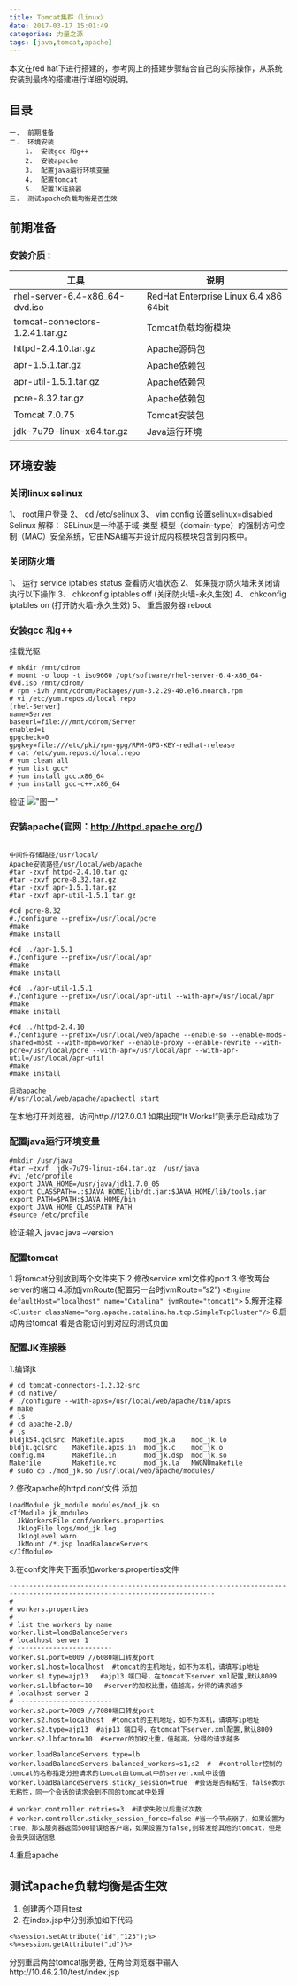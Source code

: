 ```yaml
---
title: Tomcat集群（linux） 
date: 2017-03-17 15:01:49
categories: 力量之源
tags: [java,tomcat,apache]
---
```

本文在red hat下进行搭建的，参考网上的搭建步骤结合自己的实际操作，从系统安装到最终的搭建进行详细的说明。
<!--more-->
## 目录
	一.	前期准备	
	二.	环境安装	
		1.	安装gcc 和g++	
		2.	安装apache	
		3.	配置java运行环境变量	
		4.	配置tomcat	
		5.	配置JK连接器	
	三.	测试apache负载均衡是否生效	


## 前期准备
### 安装介质 :

|工具   | 说明 |
| ------------------------------- | ------------------------------------- |
| rhel-server-6.4-x86_64-dvd.iso  | RedHat Enterprise Linux 6.4 x86 64bit |
| tomcat-connectors-1.2.41.tar.gz | Tomcat负载均衡模块                    |
| httpd-2.4.10.tar.gz             | Apache源码包                          |
| apr-1.5.1.tar.gz                | Apache依赖包                          |
| apr-util-1.5.1.tar.gz           | Apache依赖包                          |
| pcre-8.32.tar.gz                | Apache依赖包                          |
| Tomcat 7.0.75                      | Tomcat安装包                          |
| jdk-7u79-linux-x64.tar.gz       | Java运行环境                          |

## 环境安装
###	关闭linux selinux
1、	root用户登录
2、	cd /etc/selinux
3、	vim config   设置selinux=disabled
Selinux 解释：
SELinux是一种基于域-类型 模型（domain-type）的强制访问控制（MAC）安全系统，它由NSA编写并设计成内核模块包含到内核中。

### 关闭防火墙
1、	运行 service iptables status  查看防火墙状态
2、	如果提示防火墙未关闭请执行以下操作
3、	chkconfig iptables off  (关闭防火墙-永久生效)
4、	chkconfig iptables on  (打开防火墙-永久生效)
5、	重启服务器 reboot

###	安装gcc 和g++
挂载光驱

``` stylus
# mkdir /mnt/cdrom
# mount -o loop -t iso9660 /opt/software/rhel-server-6.4-x86_64-dvd.iso /mnt/cdrom/
# rpm -ivh /mnt/cdrom/Packages/yum-3.2.29-40.el6.noarch.rpm
# vi /etc/yum.repos.d/local.repo
[rhel-Server]
name=Server
baseurl=file:///mnt/cdrom/Server
enabled=1
gpgcheck=0
gpgkey=file:///etc/pki/rpm-gpg/RPM-GPG-KEY-redhat-release
# cat /etc/yum.repos.d/local.repo
# yum clean all
# yum list gcc*
# yum install gcc.x86_64
# yum install gcc-c++.x86_64
```
验证
 !["图一"](/images/1489737763633.png)

###	安装apache(官网：http://httpd.apache.org/)

``` stylus

中间件存储路径/usr/local/
Apache安装路径/usr/local/web/apache
#tar -zxvf httpd-2.4.10.tar.gz
#tar -zxvf pcre-8.32.tar.gz
#tar -zxvf apr-1.5.1.tar.gz
#tar -zxvf apr-util-1.5.1.tar.gz

#cd pcre-8.32
#./configure --prefix=/usr/local/pcre
#make
#make install

#cd ../apr-1.5.1
#./configure --prefix=/usr/local/apr
#make
#make install

#cd ../apr-util-1.5.1
#./configure --prefix=/usr/local/apr-util --with-apr=/usr/local/apr
#make
#make install

#cd ../httpd-2.4.10
#./configure --prefix=/usr/local/web/apache --enable-so --enable-mods-shared=most --with-mpm=worker --enable-proxy --enable-rewrite --with-pcre=/usr/local/pcre --with-apr=/usr/local/apr --with-apr-util=/usr/local/apr-util
#make
#make install

启动apache
#/usr/local/web/apache/apachectl start

```
在本地打开浏览器，访问http://127.0.0.1
如果出现“It Works!”则表示启动成功了
 
 

###	配置java运行环境变量

``` stylus
#mkdir /usr/java
#tar –zxvf  jdk-7u79-linux-x64.tar.gz  /usr/java
#vi /etc/profile
export JAVA_HOME=/usr/java/jdk1.7.0_05
export CLASSPATH=.:$JAVA_HOME/lib/dt.jar:$JAVA_HOME/lib/tools.jar
export PATH=$PATH:$JAVA_HOME/bin
export JAVA_HOME CLASSPATH PATH
#source /etc/profile
```
验证:输入 
javac
java –version
 
###	配置tomcat
1.将tomcat分别放到两个文件夹下
2.修改service.xml文件的port
3.修改两台server的端口 
4.添加jvmRoute(配置另一台时jvmRoute=”s2”)
`<Engine defaultHost="localhost" name="Catalina" jvmRoute="tomcat1">`
5.解开注释
`<Cluster className="org.apache.catalina.ha.tcp.SimpleTcpCluster"/>`
6.启动两台tomcat 看是否能访问到对应的测试页面

###	配置JK连接器
1.编译jk

``` stylus
# cd tomcat-connectors-1.2.32-src 
# cd native/
# ./configure --with-apxs=/usr/local/web/apache/bin/apxs 
# make  
# ls
# cd apache-2.0/
# ls 
bldjk54.qclsrc  Makefile.apxs     mod_jk.a    mod_jk.lo
bldjk.qclsrc    Makefile.apxs.in  mod_jk.c    mod_jk.o
config.m4       Makefile.in       mod_jk.dsp  mod_jk.so
Makefile        Makefile.vc       mod_jk.la   NWGNUmakefile
# sudo cp ./mod_jk.so /usr/local/web/apache/modules/
```

2.修改apache的httpd.conf文件
添加

``` stylus
LoadModule jk_module modules/mod_jk.so
<IfModule jk_module>
  JkWorkersFile conf/workers.properties
  JkLogFile logs/mod_jk.log
  JkLogLevel warn
  JkMount /*.jsp loadBalanceServers
</IfModule>
```
3.在conf文件夹下面添加workers.properties文件
``` stylus
--------------------------------------------------------------------------------------------------------------------------
#
# workers.properties
#
# list the workers by name
worker.list=loadBalanceServers
# localhost server 1
# ------------------------
worker.s1.port=6009 //6080端口转发port
worker.s1.host=localhost  #tomcat的主机地址，如不为本机，请填写ip地址
worker.s1.type=ajp13   #ajp13 端口号，在tomcat下server.xml配置,默认8009
worker.s1.lbfactor=10   #server的加权比重，值越高，分得的请求越多
# localhost server 2
# ------------------------
worker.s2.port=7009 //7080端口转发port
worker.s2.host=localhost  #tomcat的主机地址，如不为本机，请填写ip地址
worker.s2.type=ajp13  #ajp13 端口号，在tomcat下server.xml配置,默认8009
worker.s2.lbfactor=10  #server的加权比重，值越高，分得的请求越多

worker.loadBalanceServers.type=lb
worker.loadBalanceServers.balanced_workers=s1,s2  #  #controller控制的tomcat的名称指定分担请求的tomcat由tomcat中的server.xml中设值
worker.loadBalanceServers.sticky_session=true  #会话是否有粘性，false表示无粘性，同一个会话的请求会到不同的tomcat中处理

# worker.controller.retries=3  #请求失败以后重试次数
# worker.controller.sticky_session_force=false #当一个节点崩了，如果设置为true，那么服务器返回500错误给客户端，如果设置为false,则转发给其他的tomcat，但是会丢失回话信息
```

4.重启apache

## 测试apache负载均衡是否生效
1.	创建两个项目test
2.	在index.jsp中分别添加如下代码
``` stylus
<%session.setAttribute("id","123");%>
<%=session.getAttribute("id")%>
```
分别重启两台tomcat服务器, 在两台浏览器中输入http://10.46.2.10/test/index.jsp


